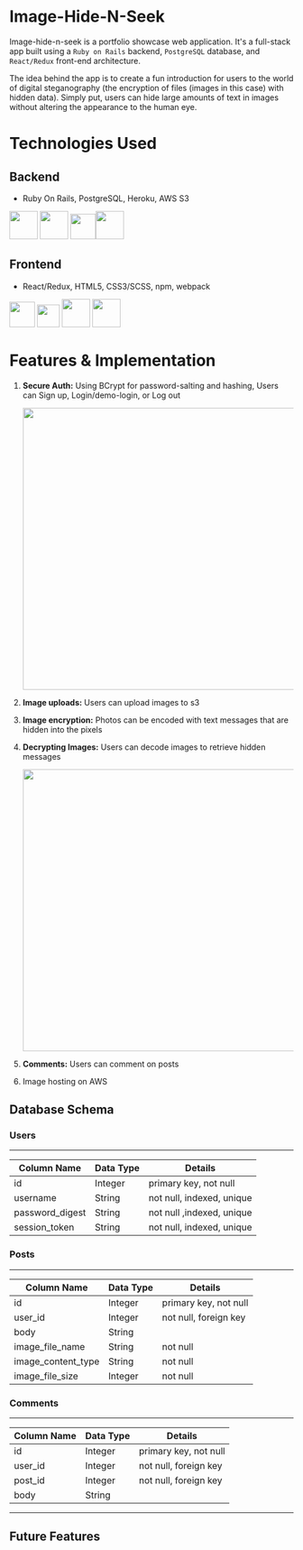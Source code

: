 # Image-Hide-N-Seek

Image-hide-n-seek is a portfolio showcase web application. It's a full-stack app built using a `Ruby on Rails` backend, `PostgreSQL` database, and `React/Redux` front-end architecture.

The idea behind the app is to create a fun introduction for users to the world of digital steganography (the encryption of files (images in this case) with hidden data). Simply put, users can hide large amounts of text in images without altering the appearance to the human eye.

# Technologies Used

## Backend

- Ruby On Rails, PostgreSQL, Heroku, AWS S3

<img src="https://user-images.githubusercontent.com/26920351/36052369-45a5788a-0da2-11e8-8058-8ef5c98c759c.jpeg" height="50"> <img src="https://user-images.githubusercontent.com/26920351/36052411-766d6d88-0da2-11e8-8585-8fe14190f03b.png" height="50"> <img src="https://dab1nmslvvntp.cloudfront.net/wp-content/uploads/2016/04/1461122387heroku-logo.jpg" height="45"><img src="https://www.pentoz.com/wp-content/uploads/2018/12/Amazon-Web-Services.png" height=50>

## Frontend

- React/Redux, HTML5, CSS3/SCSS, npm, webpack

<img src="https://user-images.githubusercontent.com/26920351/36052718-a5709848-0da3-11e8-8a16-bf47966d3f63.png" height="45"> <img src="https://user-images.githubusercontent.com/26920351/36052733-b59ab8f2-0da3-11e8-941b-2afc80a4219e.png" height="40">
<img src="https://user-images.githubusercontent.com/26920351/36052477-a6e7e416-0da2-11e8-813a-1ee556d4d8b0.png" height="50"> <img src="https://user-images.githubusercontent.com/26920351/36052488-b2fb00b2-0da2-11e8-995b-aeac3b9e68bb.png" height="50">

# Features & Implementation

1. **Secure Auth:** Using BCrypt for password-salting and hashing, Users can Sign up, Login/demo-login, or Log out

   <p align="left">
    <img src="http://g.recordit.co/eAup4HpFLh.gif" width="500" >
   </p>

2. **Image uploads:** Users can upload images to s3
3. **Image encryption:** Photos can be encoded with text messages that are hidden into the pixels
4. **Decrypting Images:** Users can decode images to retrieve hidden messages

   <p align="left">
    <img src="http://g.recordit.co/ikYJVzx78v.gif" width="500" >
   </p>

5. **Comments:** Users can comment on posts
6. Image hosting on AWS

## Database Schema

### Users

---

| Column Name     | Data Type | Details                   |
| --------------- | --------- | ------------------------- |
| id              | Integer   | primary key, not null     |
| username        | String    | not null, indexed, unique |
| password_digest | String    | not null ,indexed, unique |
| session_token   | String    | not null, indexed, unique |

### Posts

---

| Column Name        | Data Type | Details               |
| ------------------ | --------- | --------------------- |
| id                 | Integer   | primary key, not null |
| user_id            | Integer   | not null, foreign key |
| body               | String    |                       |
| image_file_name    | String    | not null              |
| image_content_type | String    | not null              |
| image_file_size    | Integer   | not null              |

### Comments

---

| Column Name | Data Type | Details               |
| ----------- | --------- | --------------------- |
| id          | Integer   | primary key, not null |
| user_id     | Integer   | not null, foreign key |
| post_id     | Integer   | not null, foreign key |
| body        | String    |

---

## Future Features
